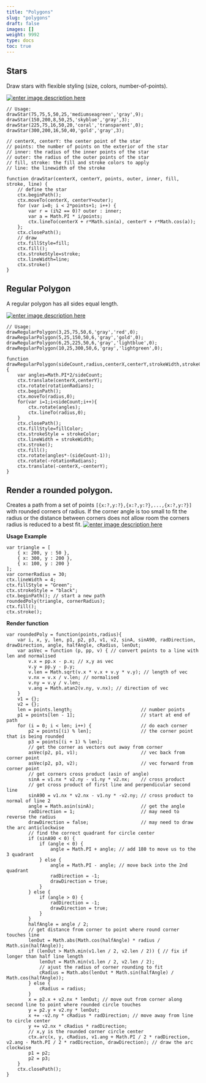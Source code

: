 ```yaml
---
title: "Polygons"
slug: "polygons"
draft: false
images: []
weight: 9992
type: docs
toc: true
---
```


## Stars
Draw stars with flexible styling (size, colors, number-of-points).

[![enter image description here][1]][1]


    // Usage:
    drawStar(75,75,5,50,25,'mediumseagreen','gray',9);
    drawStar(150,200,8,50,25,'skyblue','gray',3);
    drawStar(225,75,16,50,20,'coral','transparent',0);
    drawStar(300,200,16,50,40,'gold','gray',3);

    // centerX, centerY: the center point of the star
    // points: the number of points on the exterior of the star
    // inner: the radius of the inner points of the star
    // outer: the radius of the outer points of the star
    // fill, stroke: the fill and stroke colors to apply
    // line: the linewidth of the stroke

    function drawStar(centerX, centerY, points, outer, inner, fill, stroke, line) {
        // define the star
        ctx.beginPath();
        ctx.moveTo(centerX, centerY+outer);
        for (var i=0; i < 2*points+1; i++) {
            var r = (i%2 == 0)? outer : inner;
            var a = Math.PI * i/points;
            ctx.lineTo(centerX + r*Math.sin(a), centerY + r*Math.cos(a));
        };
        ctx.closePath();
        // draw
        ctx.fillStyle=fill;
        ctx.fill();
        ctx.strokeStyle=stroke;
        ctx.lineWidth=line;
        ctx.stroke()
    }


  [1]: http://i.stack.imgur.com/L5lAt.png

## Regular Polygon
A regular polygon has all sides equal length.

[![enter image description here][1]][1]

    // Usage:
    drawRegularPolygon(3,25,75,50,6,'gray','red',0);
    drawRegularPolygon(5,25,150,50,6,'gray','gold',0);
    drawRegularPolygon(6,25,225,50,6,'gray','lightblue',0);
    drawRegularPolygon(10,25,300,50,6,'gray','lightgreen',0);

    function drawRegularPolygon(sideCount,radius,centerX,centerY,strokeWidth,strokeColor,fillColor,rotationRadians){
        var angles=Math.PI*2/sideCount;
        ctx.translate(centerX,centerY);
        ctx.rotate(rotationRadians);
        ctx.beginPath();
        ctx.moveTo(radius,0);
        for(var i=1;i<sideCount;i++){
            ctx.rotate(angles);
            ctx.lineTo(radius,0);
        }
        ctx.closePath();
        ctx.fillStyle=fillColor;
        ctx.strokeStyle = strokeColor;
        ctx.lineWidth = strokeWidth;
        ctx.stroke();
        ctx.fill();
        ctx.rotate(angles*-(sideCount-1));
        ctx.rotate(-rotationRadians);
        ctx.translate(-centerX,-centerY);
    }


  [1]: http://i.stack.imgur.com/Gz6te.png

## Render a rounded polygon.

Creates a path from a set of points `[{x:?,y:?},{x:?,y:?},...,{x:?,y:?}]` with rounded corners of radius. If the corner angle is too small to fit the radius or the distance between corners does not allow room the corners radius is reduced to a best fit.
[![enter image description here][1]][1]

**Usage Example**

    var triangle = [
        { x: 200, y : 50 },
        { x: 300, y : 200 },
        { x: 100, y : 200 }
    ];
    var cornerRadius = 30;
    ctx.lineWidth = 4;
    ctx.fillStyle = "Green";
    ctx.strokeStyle = "black";
    ctx.beginPath(); // start a new path
    roundedPoly(triangle, cornerRadius);
    ctx.fill();
    ctx.stroke();


**Render function**

    var roundedPoly = function(points,radius){
        var i, x, y, len, p1, p2, p3, v1, v2, sinA, sinA90, radDirection, drawDirection, angle, halfAngle, cRadius, lenOut;
        var asVec = function (p, pp, v) { // convert points to a line with len and normalised
            v.x = pp.x - p.x; // x,y as vec
            v.y = pp.y - p.y;
            v.len = Math.sqrt(v.x * v.x + v.y * v.y); // length of vec
            v.nx = v.x / v.len; // normalised
            v.ny = v.y / v.len;
            v.ang = Math.atan2(v.ny, v.nx); // direction of vec
        }
        v1 = {};
        v2 = {};
        len = points.length;                         // number points
        p1 = points[len - 1];                        // start at end of path
        for (i = 0; i < len; i++) {                  // do each corner
            p2 = points[(i) % len];                  // the corner point that is being rounded
            p3 = points[(i + 1) % len];
            // get the corner as vectors out away from corner
            asVec(p2, p1, v1);                       // vec back from corner point
            asVec(p2, p3, v2);                       // vec forward from corner point
            // get corners cross product (asin of angle)
            sinA = v1.nx * v2.ny - v1.ny * v2.nx;    // cross product
            // get cross product of first line and perpendicular second line
            sinA90 = v1.nx * v2.nx - v1.ny * -v2.ny; // cross product to normal of line 2
            angle = Math.asin(sinA);                 // get the angle
            radDirection = 1;                        // may need to reverse the radius
            drawDirection = false;                   // may need to draw the arc anticlockwise
            // find the correct quadrant for circle center
            if (sinA90 < 0) {
                if (angle < 0) {
                    angle = Math.PI + angle; // add 180 to move us to the 3 quadrant
                } else {
                    angle = Math.PI - angle; // move back into the 2nd quadrant
                    radDirection = -1;
                    drawDirection = true;
                }
            } else {
                if (angle > 0) {
                    radDirection = -1;
                    drawDirection = true;
                }
            }
            halfAngle = angle / 2;
            // get distance from corner to point where round corner touches line
            lenOut = Math.abs(Math.cos(halfAngle) * radius / Math.sin(halfAngle));
            if (lenOut > Math.min(v1.len / 2, v2.len / 2)) { // fix if longer than half line length
                lenOut = Math.min(v1.len / 2, v2.len / 2);
                // ajust the radius of corner rounding to fit
                cRadius = Math.abs(lenOut * Math.sin(halfAngle) / Math.cos(halfAngle));
            } else {
                cRadius = radius;
            }
            x = p2.x + v2.nx * lenOut; // move out from corner along second line to point where rounded circle touches
            y = p2.y + v2.ny * lenOut;
            x += -v2.ny * cRadius * radDirection; // move away from line to circle center
            y += v2.nx * cRadius * radDirection;
            // x,y is the rounded corner circle center
            ctx.arc(x, y, cRadius, v1.ang + Math.PI / 2 * radDirection, v2.ang - Math.PI / 2 * radDirection, drawDirection); // draw the arc clockwise
            p1 = p2;
            p2 = p3;
        }
        ctx.closePath();
    }


  [1]: http://i.stack.imgur.com/fPryG.png


